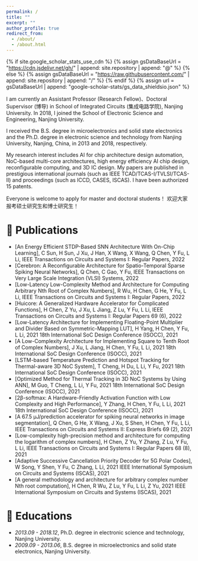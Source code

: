 ```yaml
---
permalink: /
title: ""
excerpt: ""
author_profile: true
redirect_from: 
  - /about/
  - /about.html
---
```


{% if site.google_scholar_stats_use_cdn %}
{% assign gsDataBaseUrl = "https://cdn.jsdelivr.net/gh/" | append: site.repository | append: "@" %}
{% else %}
{% assign gsDataBaseUrl = "https://raw.githubusercontent.com/" | append: site.repository | append: "/" %}
{% endif %}
{% assign url = gsDataBaseUrl | append: "google-scholar-stats/gs_data_shieldsio.json" %}

<span class='anchor' id='about-me'></span>

I am currently an Assistant Professor (Research Fellow)、Doctoral Supervisor (博导) in School of Integrated Circuits (集成电路学院), Nanjing University. In 2018, I joined the School of Electronic Science and Engineering, Nanjing University.

I received the B.S. degree in microelectronics and solid state electronics and the Ph.D. degree in electronic science and technology from Nanjing University, Nanjing, China, in 2013 and 2018, respectively.

My research interest includes AI for chip architecture design automation, NoC-based multi-core architectures, high energy efficiency AI chip design, reconfigurable computing, and 3D IC design. My papers are published in prestigious international journals (such as IEEE TCAD/TCAS-I/TVLSI/TCAS-II) and proceedings (such as ICCD, CASES, ISCAS). I have been authorized 15 patents.

Everyone is welcome to apply for master and doctoral students！ 欢迎大家报考硕士研究生和博士研究生！

<!--# 🔥 News
- *2022.02*: &nbsp;🎉🎉 Lorem ipsum dolor sit amet, consectetur adipiscing elit. Vivamus ornare aliquet ipsum, ac tempus justo dapibus sit amet. 
- *2022.02*: &nbsp;🎉🎉 Lorem ipsum dolor sit amet, consectetur adipiscing elit. Vivamus ornare aliquet ipsum, ac tempus justo dapibus sit amet. -->

# 📝 Publications 

<!--<div class='paper-box'><div class='paper-box-image'><div><div class="badge">CVPR 2016</div><img src='images/500x300.png' alt="sym" width="100%"></div></div>
<div class='paper-box-text' markdown="1">

[Deep Residual Learning for Image Recognition](https://openaccess.thecvf.com/content_cvpr_2016/papers/He_Deep_Residual_Learning_CVPR_2016_paper.pdf)

**Kaiming He**, Xiangyu Zhang, Shaoqing Ren, Jian Sun

[**Project**](https://scholar.google.com/citations?view_op=view_citation&hl=zh-CN&user=DhtAFkwAAAAJ&citation_for_view=DhtAFkwAAAAJ:ALROH1vI_8AC) <strong><span class='show_paper_citations' data='DhtAFkwAAAAJ:ALROH1vI_8AC'></span></strong>
- Lorem ipsum dolor sit amet, consectetur adipiscing elit. Vivamus ornare aliquet ipsum, ac tempus justo dapibus sit amet. 
</div>
</div>

- [Lorem ipsum dolor sit amet, consectetur adipiscing elit. Vivamus ornare aliquet ipsum, ac tempus justo dapibus sit amet](https://github.com), A, B, C, **CVPR 2020**-->
- [An Energy Efficient STDP-Based SNN Architecture With On-Chip Learning], C Sun, H Sun, J Xu, J Han, X Wang, X Wang, Q Chen, Y Fu, L Li, IEEE Transactions on Circuits and Systems I: Regular Papers, 2022
- [Cerebron: A Reconfigurable Architecture for Spatio-Temporal Sparse Spiking Neural Networks], Q Chen, C Gao, Y Fu, IEEE Transactions on Very Large Scale Integration (VLSI) Systems, 2022
- [Low-Latency Low-Complexity Method and Architecture for Computing Arbitrary Nth Root of Complex Numbers], R Wu, H Chen, G He, Y Fu, L Li, IEEE Transactions on Circuits and Systems I: Regular Papers, 2022
- [Huicore: A Generalized Hardware Accelerator for Complicated Functions], H Chen, Z Yu, J Xu, L Jiang, Z Lu, Y Fu, L Li, IEEE Transactions on Circuits and Systems I: Regular Papers 69 (6),	2022
- [Low-Latency Architecture for Implementing Floating-Point Multiplier and Divider Based on Symmetric-Mapping LUT], H Yang, H Chen, Y Fu, L Li, 2021 18th International SoC Design Conference (ISOCC), 2021
- [A Low-Complexity Architecture for Implementing Square to Tenth Root of Complex Numbers], J Xu, L Jiang, H Chen, Y Fu, L Li, 2021 18th International SoC Design Conference (ISOCC),	2021
- [LSTM-based Temperature Prediction and Hotspot Tracking for Thermal-aware 3D NoC System], T Cheng, H Du, L Li, Y Fu, 2021 18th International SoC Design Conference (ISOCC), 2021
- [Optimized Method for Thermal Tracking in 3D NoC Systems by Using ANN], M Guo, T Cheng, L Li, Y Fu, 2021 18th International SoC Design Conference (ISOCC), 2021
- [2β-softmax: A Hardware-Friendly Activation Function with Low Complexity and High Performance], Y Zhang, H Chen, Y Fu, L Li, 2021 18th International SoC Design Conference (ISOCC), 2021
- [A 67.5 μJ/prediction accelerator for spiking neural networks in image segmentation], Q Chen, G He, X Wang, J Xu, S Shen, H Chen, Y Fu, L Li, IEEE Transactions on Circuits and Systems II: Express Briefs 69 (2), 2021
- [Low-complexity high-precision method and architecture for computing the logarithm of complex numbers], H Chen, Z Yu, Y Zhang, Z Lu, Y Fu, L Li, IEEE Transactions on Circuits and Systems I: Regular Papers 68 (8), 2021
- [Adaptive Successive Cancellation Priority Decoder for 5G Polar Codes], W Song, Y Shen, Y Fu, C Zhang, L Li, 2021 IEEE International Symposium on Circuits and Systems (ISCAS), 2021
- [A general methodology and architecture for arbitrary complex number Nth root computation], H Chen, R Wu, Z Lu, Y Fu, L Li, Z Yu, 2021 IEEE International Symposium on Circuits and Systems (ISCAS), 2021
<!--Dynamic and Traffic-Aware Medium Access Control Mechanisms for Wireless NoC Architectures
Q Gao, W Song, Z Lu, L Li, Y Fu
2021 IEEE International Symposium on Circuits and Systems (ISCAS), 1-5		2021
Symmetric-Mapping LUT-Based Method and Architecture for Computing XY-Like Functions
H Chen, H Yang, W Song, Z Lu, Y Fu, L Li, Z Yu
IEEE Transactions on Circuits and Systems I: Regular Papers 68 (3), 1231-1244	8	2021
Optimizing Vertical Link Placement and Congestion Aware Dynamic Elevator Assignment for Partially Connected 3D-NoCs
Y Fu, C Zhang, W Song, Q Chen, H Chen, M Zhou, L Li
IEEE Transactions on Computer-Aided Design of Integrated Circuits and …		2020
Hardware implementation of random forest algorithm based on classification and regression tree
Z Teng, L Chu, K Chen, G He, Y Fu, L Li
2020 IEEE International Conference on Information Technology, Big Data and …	1	2020
An Efficient Hardware Architecture with Adjustable Precision and Extensible Range to Implement Sigmoid and Tanh Functions
H Chen, L Jiang, H Yang, Z Lu, Y Fu, L Li, Z Yu
Electronics 9 (10), 1739	3	2020
A CORDIC-based architecture with adjustable precision and flexible scalability to implement sigmoid and tanh functions
H Chen, L Jiang, Y Luo, Z Lu, Y Fu, L Li, Z Yu
2020 IEEE International Symposium on Circuits and Systems (ISCAS), 1-5	3	2020
An efficient software list sphere decoder for polar codes
H Zhou, Y Fu, Z Zhang, WJ Gross, X You, C Zhang
Journal of Signal Processing Systems 92 (5), 517-528	3	2020
An efficient accelerator for multiple convolutions from the sparsity perspective
Q Chen, Y Huang, R Sun, W Song, Z Lu, Y Fu, L Li
IEEE Transactions on Very Large Scale Integration (VLSI) Systems 28 (6 …	7	2020
Hyperbolic CORDIC-based architecture for computing logarithm and its implementation
H Chen, K Cheng, Z Lu, Y Fu, L Li
IEEE Transactions on Circuits and Systems II: Express Briefs 67 (11), 2652-2656	4	2020
ANN based adaptive successive cancellation list decoder for polar codes
W Song, Y Fu, Q Chen, L Li, C Zhang
2019 IEEE 13th International Conference on ASIC (ASICON), 1-4	2	2019
Congestion-aware dynamic elevator assignment for partially connected 3D-NoCs
Y Fu, Q Chen, G He, K Chen, Z Lu, C Zhang, L Li
2019 IEEE International Symposium on Circuits and Systems (ISCAS), 1-5	7	2019
Smilodon: An efficient accelerator for low bit-width CNNs with task partitioning
Q Chen, Y Fu, K Cheng, W Song, Z Lu, L Li, C Zhang
2019 IEEE International Symposium on Circuits and Systems (ISCAS), 1-5	3	2019
Joint detection and decoding of polar-coded OFDM-IDMA systems
X Deng, J Sha, X Zhou, Y Fu, Z Zhang, X You, C Zhang
IEEE Transactions on Circuits and Systems I: Regular Papers 66 (10), 4005-4017	9	2019
An efficient hardware accelerator for the MUSIC algorithm
H Chen, K Chen, K Cheng, Q Chen, Y Fu, L Li
Electronics 8 (5), 511	7	2019
An Efficient Streaming Accelerator for Low Bit-Width Convolutional Neural Networks
Q Chen, Y Fu, W Song, K Cheng, Z Lu, C Zhang, L Li
Electronics 8 (4), 371	5	2019
Thermal sensor placement and thermal reconstruction under Gaussian and non-Gaussian sensor noises for 3-D NoC
Y Fu, L Li, H Pan, K Wang, F Feng, Q Chen, C Zhang
IEEE Transactions on Computer-Aided Design of Integrated Circuits and …	5	2018
Design and application space exploration of a domain-specific accelerator system
F Feng, L Li, K Wang, Y Fu, G He, H Pan
Electronics 7 (4), 45	3	2018
Kalman predictor-based proactive dynamic thermal management for 3-D NoC systems with noisy thermal sensors
Y Fu, L Li, K Wang, C Zhang
IEEE Transactions on Computer-Aided Design of Integrated Circuits and …	18	2017
Optimized sorting network for successive cancellation list decoding of polar codes
K Wang, L Li, F Han, F Feng, J Lin, Y Fu, J Sha
IEICE Electronics Express, 14.20170735	4	2017
Accurate runtime thermal prediction scheme for 3D NoC systems with noisy thermal sensors
Y Fu, L Li, H Pan, K Wang, F Han, J Lin
2016 IEEE International Symposium on Circuits and Systems (ISCAS), 1198-1201	3	2016
Lateral asynchronous and vertical synchronous 3D Network on Chip with double pumped vertical links
Y Fu, L Li, Y Zhang, H Pan, F Han, K Wang
2015 IEEE 11th International Conference on ASIC (ASICON), 1-4		2015
Exploring stacked main memory architecture for 3D GPGPUs
Y Zhang, L Li, A Jantsch, Z Lu, M Gao, Y Fu, H Pan
2015 IEEE 11th International Conference on ASIC (ASICON), 1-4	1	2015
Performance and network power evaluation of tightly mixed SRAM NUCA for 3D multi-core network on chips
Y Zhang, L Li, Z Lu, A Jantsch, Y Fu, M Gao
2014 IEEE International Symposium on Circuits and Systems (ISCAS), 1961-1964
-->
<!--# 🎖 Honors and Awards
- *2021.10* Lorem ipsum dolor sit amet, consectetur adipiscing elit. Vivamus ornare aliquet ipsum, ac tempus justo dapibus sit amet. 
- *2021.09* Lorem ipsum dolor sit amet, consectetur adipiscing elit. Vivamus ornare aliquet ipsum, ac tempus justo dapibus sit amet. -->

# 📖 Educations
- *2013.09 - 2018.12*, Ph.D. degree in electronic science and technology, Nanjing University. 
- *2009.09 - 2013.06*, B.S. degree in microelectronics and solid state electronics, Nanjing University.

<!--# 💬 Invited Talks
- *2021.06*, Lorem ipsum dolor sit amet, consectetur adipiscing elit. Vivamus ornare aliquet ipsum, ac tempus justo dapibus sit amet. 
- *2021.03*, Lorem ipsum dolor sit amet, consectetur adipiscing elit. Vivamus ornare aliquet ipsum, ac tempus justo dapibus sit amet.  \| [\[video\]](https://github.com/)-->
